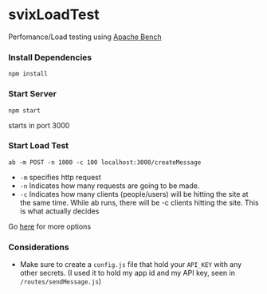 # svixLoadTest

Perfomance/Load testing using [Apache Bench](http://httpd.apache.org/docs/2.4/programs/ab.html)

### Install Dependencies
`npm install`

### Start Server
`npm start`

starts in port 3000

### Start Load Test
`ab -m POST -n 1000 -c 100 localhost:3000/createMessage`

* `-m` specifies http request
* `-n` Indicates how many requests are going to be made.
* `-c` Indicates how many clients (people/users) will be hitting the site at the same time. While ab runs, there will be -c clients hitting the site. This is what actually decides 

Go [here](http://httpd.apache.org/docs/2.4/programs/ab.html) for more options

### Considerations
* Make sure to create a `config.js` file that hold your `API_KEY` with any other secrets. (I used it to hold my app id and my API key, seen in `/routes/sendMessage.js`)
